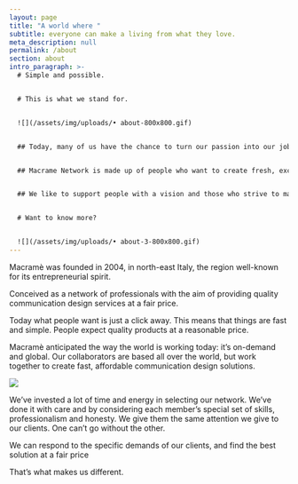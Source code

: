 ```yaml
---
layout: page
title: "A world where "
subtitle: everyone can make a living from what they love.
meta_description: null
permalink: /about
section: about
intro_paragraph: >-
  # Simple and possible.


  # This is what we stand for.


  ![](/assets/img/uploads/• about-800x800.gif)


  ## Today, many of us have the chance to turn our passion into our job.


  ## Macrame Network is made up of people who want to create fresh, exciting projects.


  ## We like to support people with a vision and those who strive to make it happen.


  # Want to know more?


  ![](/assets/img/uploads/• about-3-800x800.gif)
---
```

Macramè was founded in 2004, in north-east Italy, the region well-known for its entrepreneurial spirit.

Conceived as a network of professionals with the aim of providing quality communication design services at a fair price.

Today what people want is just a click away. This means that things are fast and simple. People expect quality products at a reasonable price.

Macramè anticipated the way the world is working today: it’s on-demand and global. Our collaborators are based all over the world, but work together to create fast, affordable communication design solutions.

![](/assets/img/uploads/• about-2-800x800.gif)

We’ve invested a lot of time and energy in selecting our network. We’ve done it with care and by considering each member’s special set of skills, professionalism and honesty. We give them the same attention we give to our clients. One can’t go without the other.

We can respond to the specific demands of our clients, and find the best solution at a fair price

That’s what makes us different.